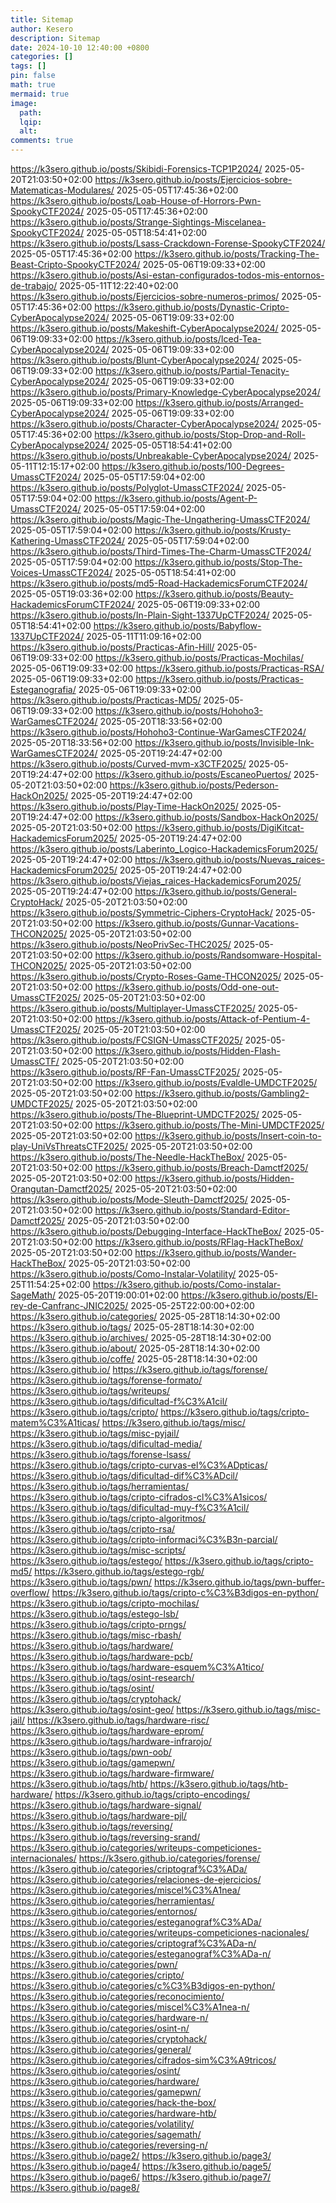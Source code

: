 ```yaml
---
title: Sitemap
author: Kesero
description: Sitemap
date: 2024-10-10 12:40:00 +0800
categories: []
tags: []
pin: false
math: true
mermaid: true
image:
  path: 
  lqip: 
  alt: 
comments: true
---
```

<loc>https://k3sero.github.io/posts/Skibidi-Forensics-TCP1P2024/</loc>
<lastmod>2025-05-20T21:03:50+02:00</lastmod>
</url>
<url>
<loc>https://k3sero.github.io/posts/Ejercicios-sobre-Matematicas-Modulares/</loc>
<lastmod>2025-05-05T17:45:36+02:00</lastmod>
</url>
<url>
<loc>https://k3sero.github.io/posts/Loab-House-of-Horrors-Pwn-SpookyCTF2024/</loc>
<lastmod>2025-05-05T17:45:36+02:00</lastmod>
</url>
<url>
<loc>https://k3sero.github.io/posts/Strange-Sightings-Miscelanea-SpookyCTF2024/</loc>
<lastmod>2025-05-05T18:54:41+02:00</lastmod>
</url>
<url>
<loc>https://k3sero.github.io/posts/Lsass-Crackdown-Forense-SpookyCTF2024/</loc>
<lastmod>2025-05-05T17:45:36+02:00</lastmod>
</url>
<url>
<loc>https://k3sero.github.io/posts/Tracking-The-Beast-Cripto-SpookyCTF2024/</loc>
<lastmod>2025-05-06T19:09:33+02:00</lastmod>
</url>
<url>
<loc>https://k3sero.github.io/posts/Asi-estan-configurados-todos-mis-entornos-de-trabajo/</loc>
<lastmod>2025-05-11T12:22:40+02:00</lastmod>
</url>
<url>
<loc>https://k3sero.github.io/posts/Ejercicios-sobre-numeros-primos/</loc>
<lastmod>2025-05-05T17:45:36+02:00</lastmod>
</url>
<url>
<loc>https://k3sero.github.io/posts/Dynastic-Cripto-CyberApocalypse2024/</loc>
<lastmod>2025-05-06T19:09:33+02:00</lastmod>
</url>
<url>
<loc>https://k3sero.github.io/posts/Makeshift-CyberApocalypse2024/</loc>
<lastmod>2025-05-06T19:09:33+02:00</lastmod>
</url>
<url>
<loc>https://k3sero.github.io/posts/Iced-Tea-CyberApocalypse2024/</loc>
<lastmod>2025-05-06T19:09:33+02:00</lastmod>
</url>
<url>
<loc>https://k3sero.github.io/posts/Blunt-CyberApocalypse2024/</loc>
<lastmod>2025-05-06T19:09:33+02:00</lastmod>
</url>
<url>
<loc>https://k3sero.github.io/posts/Partial-Tenacity-CyberApocalypse2024/</loc>
<lastmod>2025-05-06T19:09:33+02:00</lastmod>
</url>
<url>
<loc>https://k3sero.github.io/posts/Primary-Knowledge-CyberApocalypse2024/</loc>
<lastmod>2025-05-06T19:09:33+02:00</lastmod>
</url>
<url>
<loc>https://k3sero.github.io/posts/Arranged-CyberApocalypse2024/</loc>
<lastmod>2025-05-06T19:09:33+02:00</lastmod>
</url>
<url>
<loc>https://k3sero.github.io/posts/Character-CyberApocalypse2024/</loc>
<lastmod>2025-05-05T17:45:36+02:00</lastmod>
</url>
<url>
<loc>https://k3sero.github.io/posts/Stop-Drop-and-Roll-CyberApocalypse2024/</loc>
<lastmod>2025-05-05T18:54:41+02:00</lastmod>
</url>
<url>
<loc>https://k3sero.github.io/posts/Unbreakable-CyberApocalypse2024/</loc>
<lastmod>2025-05-11T12:15:17+02:00</lastmod>
</url>
<url>
<loc>https://k3sero.github.io/posts/100-Degrees-UmassCTF2024/</loc>
<lastmod>2025-05-05T17:59:04+02:00</lastmod>
</url>
<url>
<loc>https://k3sero.github.io/posts/Polyglot-UmassCTF2024/</loc>
<lastmod>2025-05-05T17:59:04+02:00</lastmod>
</url>
<url>
<loc>https://k3sero.github.io/posts/Agent-P-UmassCTF2024/</loc>
<lastmod>2025-05-05T17:59:04+02:00</lastmod>
</url>
<url>
<loc>https://k3sero.github.io/posts/Magic-The-Ungathering-UmassCTF2024/</loc>
<lastmod>2025-05-05T17:59:04+02:00</lastmod>
</url>
<url>
<loc>https://k3sero.github.io/posts/Krusty-Kathering-UmassCTF2024/</loc>
<lastmod>2025-05-05T17:59:04+02:00</lastmod>
</url>
<url>
<loc>https://k3sero.github.io/posts/Third-Times-The-Charm-UmassCTF2024/</loc>
<lastmod>2025-05-05T17:59:04+02:00</lastmod>
</url>
<url>
<loc>https://k3sero.github.io/posts/Stop-The-Voices-UmassCTF2024/</loc>
<lastmod>2025-05-05T18:54:41+02:00</lastmod>
</url>
<url>
<loc>https://k3sero.github.io/posts/md5-Road-HackademicsForumCTF2024/</loc>
<lastmod>2025-05-05T19:03:36+02:00</lastmod>
</url>
<url>
<loc>https://k3sero.github.io/posts/Beauty-HackademicsForumCTF2024/</loc>
<lastmod>2025-05-06T19:09:33+02:00</lastmod>
</url>
<url>
<loc>https://k3sero.github.io/posts/In-Plain-Sight-1337UpCTF2024/</loc>
<lastmod>2025-05-05T18:54:41+02:00</lastmod>
</url>
<url>
<loc>https://k3sero.github.io/posts/Babyflow-1337UpCTF2024/</loc>
<lastmod>2025-05-11T11:09:16+02:00</lastmod>
</url>
<url>
<loc>https://k3sero.github.io/posts/Practicas-Afin-Hill/</loc>
<lastmod>2025-05-06T19:09:33+02:00</lastmod>
</url>
<url>
<loc>https://k3sero.github.io/posts/Practicas-Mochilas/</loc>
<lastmod>2025-05-06T19:09:33+02:00</lastmod>
</url>
<url>
<loc>https://k3sero.github.io/posts/Practicas-RSA/</loc>
<lastmod>2025-05-06T19:09:33+02:00</lastmod>
</url>
<url>
<loc>https://k3sero.github.io/posts/Practicas-Esteganografia/</loc>
<lastmod>2025-05-06T19:09:33+02:00</lastmod>
</url>
<url>
<loc>https://k3sero.github.io/posts/Practicas-MD5/</loc>
<lastmod>2025-05-06T19:09:33+02:00</lastmod>
</url>
<url>
<loc>https://k3sero.github.io/posts/Hohoho3-WarGamesCTF2024/</loc>
<lastmod>2025-05-20T18:33:56+02:00</lastmod>
</url>
<url>
<loc>https://k3sero.github.io/posts/Hohoho3-Continue-WarGamesCTF2024/</loc>
<lastmod>2025-05-20T18:33:56+02:00</lastmod>
</url>
<url>
<loc>https://k3sero.github.io/posts/Invisible-Ink-WarGamesCTF2024/</loc>
<lastmod>2025-05-20T19:24:47+02:00</lastmod>
</url>
<url>
<loc>https://k3sero.github.io/posts/Curved-mvm-x3CTF2025/</loc>
<lastmod>2025-05-20T19:24:47+02:00</lastmod>
</url>
<url>
<loc>https://k3sero.github.io/posts/EscaneoPuertos/</loc>
<lastmod>2025-05-20T21:03:50+02:00</lastmod>
</url>
<url>
<loc>https://k3sero.github.io/posts/Pederson-HackOn2025/</loc>
<lastmod>2025-05-20T19:24:47+02:00</lastmod>
</url>
<url>
<loc>https://k3sero.github.io/posts/Play-Time-HackOn2025/</loc>
<lastmod>2025-05-20T19:24:47+02:00</lastmod>
</url>
<url>
<loc>https://k3sero.github.io/posts/Sandbox-HackOn2025/</loc>
<lastmod>2025-05-20T21:03:50+02:00</lastmod>
</url>
<url>
<loc>https://k3sero.github.io/posts/DigiKitcat-HackademicsForum2025/</loc>
<lastmod>2025-05-20T19:24:47+02:00</lastmod>
</url>
<url>
<loc>https://k3sero.github.io/posts/Laberinto_Logico-HackademicsForum2025/</loc>
<lastmod>2025-05-20T19:24:47+02:00</lastmod>
</url>
<url>
<loc>https://k3sero.github.io/posts/Nuevas_raices-HackademicsForum2025/</loc>
<lastmod>2025-05-20T19:24:47+02:00</lastmod>
</url>
<url>
<loc>https://k3sero.github.io/posts/Viejas_raices-HackademicsForum2025/</loc>
<lastmod>2025-05-20T19:24:47+02:00</lastmod>
</url>
<url>
<loc>https://k3sero.github.io/posts/General-CryptoHack/</loc>
<lastmod>2025-05-20T21:03:50+02:00</lastmod>
</url>
<url>
<loc>https://k3sero.github.io/posts/Symmetric-Ciphers-CryptoHack/</loc>
<lastmod>2025-05-20T21:03:50+02:00</lastmod>
</url>
<url>
<loc>https://k3sero.github.io/posts/Gunnar-Vacations-THCON2025/</loc>
<lastmod>2025-05-20T21:03:50+02:00</lastmod>
</url>
<url>
<loc>https://k3sero.github.io/posts/NeoPrivSec-THC2025/</loc>
<lastmod>2025-05-20T21:03:50+02:00</lastmod>
</url>
<url>
<loc>https://k3sero.github.io/posts/Randsomware-Hospital-THCON2025/</loc>
<lastmod>2025-05-20T21:03:50+02:00</lastmod>
</url>
<url>
<loc>https://k3sero.github.io/posts/Crypto-Roses-Game-THCON2025/</loc>
<lastmod>2025-05-20T21:03:50+02:00</lastmod>
</url>
<url>
<loc>https://k3sero.github.io/posts/Odd-one-out-UmassCTF2025/</loc>
<lastmod>2025-05-20T21:03:50+02:00</lastmod>
</url>
<url>
<loc>https://k3sero.github.io/posts/Multiplayer-UmassCTF2025/</loc>
<lastmod>2025-05-20T21:03:50+02:00</lastmod>
</url>
<url>
<loc>https://k3sero.github.io/posts/Attack-of-Pentium-4-UmassCTF2025/</loc>
<lastmod>2025-05-20T21:03:50+02:00</lastmod>
</url>
<url>
<loc>https://k3sero.github.io/posts/FCSIGN-UmassCTF2025/</loc>
<lastmod>2025-05-20T21:03:50+02:00</lastmod>
</url>
<url>
<loc>https://k3sero.github.io/posts/Hidden-Flash-UmassCTF/</loc>
<lastmod>2025-05-20T21:03:50+02:00</lastmod>
</url>
<url>
<loc>https://k3sero.github.io/posts/RF-Fan-UmassCTF2025/</loc>
<lastmod>2025-05-20T21:03:50+02:00</lastmod>
</url>
<url>
<loc>https://k3sero.github.io/posts/Evaldle-UMDCTF2025/</loc>
<lastmod>2025-05-20T21:03:50+02:00</lastmod>
</url>
<url>
<loc>https://k3sero.github.io/posts/Gambling2-UMDCTF2025/</loc>
<lastmod>2025-05-20T21:03:50+02:00</lastmod>
</url>
<url>
<loc>https://k3sero.github.io/posts/The-Blueprint-UMDCTF2025/</loc>
<lastmod>2025-05-20T21:03:50+02:00</lastmod>
</url>
<url>
<loc>https://k3sero.github.io/posts/The-Mini-UMDCTF2025/</loc>
<lastmod>2025-05-20T21:03:50+02:00</lastmod>
</url>
<url>
<loc>https://k3sero.github.io/posts/Insert-coin-to-play-UniVsThreatsCTF2025/</loc>
<lastmod>2025-05-20T21:03:50+02:00</lastmod>
</url>
<url>
<loc>https://k3sero.github.io/posts/The-Needle-HackTheBox/</loc>
<lastmod>2025-05-20T21:03:50+02:00</lastmod>
</url>
<url>
<loc>https://k3sero.github.io/posts/Breach-Damctf2025/</loc>
<lastmod>2025-05-20T21:03:50+02:00</lastmod>
</url>
<url>
<loc>https://k3sero.github.io/posts/Hidden-Orangutan-Damctf2025/</loc>
<lastmod>2025-05-20T21:03:50+02:00</lastmod>
</url>
<url>
<loc>https://k3sero.github.io/posts/Mode-Sleuth-Damctf2025/</loc>
<lastmod>2025-05-20T21:03:50+02:00</lastmod>
</url>
<url>
<loc>https://k3sero.github.io/posts/Standard-Editor-Damctf2025/</loc>
<lastmod>2025-05-20T21:03:50+02:00</lastmod>
</url>
<url>
<loc>https://k3sero.github.io/posts/Debugging-Interface-HackTheBox/</loc>
<lastmod>2025-05-20T21:03:50+02:00</lastmod>
</url>
<url>
<loc>https://k3sero.github.io/posts/RFlag-HackTheBox/</loc>
<lastmod>2025-05-20T21:03:50+02:00</lastmod>
</url>
<url>
<loc>https://k3sero.github.io/posts/Wander-HackTheBox/</loc>
<lastmod>2025-05-20T21:03:50+02:00</lastmod>
</url>
<url>
<loc>https://k3sero.github.io/posts/Como-Instalar-Volatility/</loc>
<lastmod>2025-05-25T11:54:25+02:00</lastmod>
</url>
<url>
<loc>https://k3sero.github.io/posts/Como-instalar-SageMath/</loc>
<lastmod>2025-05-20T19:00:01+02:00</lastmod>
</url>
<url>
<loc>https://k3sero.github.io/posts/El-rey-de-Canfranc-JNIC2025/</loc>
<lastmod>2025-05-25T22:00:00+02:00</lastmod>
</url>
<url>
<loc>https://k3sero.github.io/categories/</loc>
<lastmod>2025-05-28T18:14:30+02:00</lastmod>
</url>
<url>
<loc>https://k3sero.github.io/tags/</loc>
<lastmod>2025-05-28T18:14:30+02:00</lastmod>
</url>
<url>
<loc>https://k3sero.github.io/archives/</loc>
<lastmod>2025-05-28T18:14:30+02:00</lastmod>
</url>
<url>
<loc>https://k3sero.github.io/about/</loc>
<lastmod>2025-05-28T18:14:30+02:00</lastmod>
</url>
<url>
<loc>https://k3sero.github.io/coffe/</loc>
<lastmod>2025-05-28T18:14:30+02:00</lastmod>
</url>
<url>
<loc>https://k3sero.github.io/</loc>
</url>
<url>
<loc>https://k3sero.github.io/tags/forense/</loc>
</url>
<url>
<loc>https://k3sero.github.io/tags/forense-formato/</loc>
</url>
<url>
<loc>https://k3sero.github.io/tags/writeups/</loc>
</url>
<url>
<loc>https://k3sero.github.io/tags/dificultad-f%C3%A1cil/</loc>
</url>
<url>
<loc>https://k3sero.github.io/tags/cripto/</loc>
</url>
<url>
<loc>https://k3sero.github.io/tags/cripto-matem%C3%A1ticas/</loc>
</url>
<url>
<loc>https://k3sero.github.io/tags/misc/</loc>
</url>
<url>
<loc>https://k3sero.github.io/tags/misc-pyjail/</loc>
</url>
<url>
<loc>https://k3sero.github.io/tags/dificultad-media/</loc>
</url>
<url>
<loc>https://k3sero.github.io/tags/forense-lsass/</loc>
</url>
<url>
<loc>https://k3sero.github.io/tags/cripto-curvas-el%C3%ADpticas/</loc>
</url>
<url>
<loc>https://k3sero.github.io/tags/dificultad-dif%C3%ADcil/</loc>
</url>
<url>
<loc>https://k3sero.github.io/tags/herramientas/</loc>
</url>
<url>
<loc>https://k3sero.github.io/tags/cripto-cifrados-cl%C3%A1sicos/</loc>
</url>
<url>
<loc>https://k3sero.github.io/tags/dificultad-muy-f%C3%A1cil/</loc>
</url>
<url>
<loc>https://k3sero.github.io/tags/cripto-algoritmos/</loc>
</url>
<url>
<loc>https://k3sero.github.io/tags/cripto-rsa/</loc>
</url>
<url>
<loc>https://k3sero.github.io/tags/cripto-informaci%C3%B3n-parcial/</loc>
</url>
<url>
<loc>https://k3sero.github.io/tags/misc-scripts/</loc>
</url>
<url>
<loc>https://k3sero.github.io/tags/estego/</loc>
</url>
<url>
<loc>https://k3sero.github.io/tags/cripto-md5/</loc>
</url>
<url>
<loc>https://k3sero.github.io/tags/estego-rgb/</loc>
</url>
<url>
<loc>https://k3sero.github.io/tags/pwn/</loc>
</url>
<url>
<loc>https://k3sero.github.io/tags/pwn-buffer-overflow/</loc>
</url>
<url>
<loc>https://k3sero.github.io/tags/cripto-c%C3%B3digos-en-python/</loc>
</url>
<url>
<loc>https://k3sero.github.io/tags/cripto-mochilas/</loc>
</url>
<url>
<loc>https://k3sero.github.io/tags/estego-lsb/</loc>
</url>
<url>
<loc>https://k3sero.github.io/tags/cripto-prngs/</loc>
</url>
<url>
<loc>https://k3sero.github.io/tags/misc-rbash/</loc>
</url>
<url>
<loc>https://k3sero.github.io/tags/hardware/</loc>
</url>
<url>
<loc>https://k3sero.github.io/tags/hardware-pcb/</loc>
</url>
<url>
<loc>https://k3sero.github.io/tags/hardware-esquem%C3%A1tico/</loc>
</url>
<url>
<loc>https://k3sero.github.io/tags/osint-research/</loc>
</url>
<url>
<loc>https://k3sero.github.io/tags/osint/</loc>
</url>
<url>
<loc>https://k3sero.github.io/tags/cryptohack/</loc>
</url>
<url>
<loc>https://k3sero.github.io/tags/osint-geo/</loc>
</url>
<url>
<loc>https://k3sero.github.io/tags/misc-jail/</loc>
</url>
<url>
<loc>https://k3sero.github.io/tags/hardware-risc/</loc>
</url>
<url>
<loc>https://k3sero.github.io/tags/hardware-eprom/</loc>
</url>
<url>
<loc>https://k3sero.github.io/tags/hardware-infrarojo/</loc>
</url>
<url>
<loc>https://k3sero.github.io/tags/pwn-oob/</loc>
</url>
<url>
<loc>https://k3sero.github.io/tags/gamepwn/</loc>
</url>
<url>
<loc>https://k3sero.github.io/tags/hardware-firmware/</loc>
</url>
<url>
<loc>https://k3sero.github.io/tags/htb/</loc>
</url>
<url>
<loc>https://k3sero.github.io/tags/htb-hardware/</loc>
</url>
<url>
<loc>https://k3sero.github.io/tags/cripto-encodings/</loc>
</url>
<url>
<loc>https://k3sero.github.io/tags/hardware-signal/</loc>
</url>
<url>
<loc>https://k3sero.github.io/tags/hardware-pjl/</loc>
</url>
<url>
<loc>https://k3sero.github.io/tags/reversing/</loc>
</url>
<url>
<loc>https://k3sero.github.io/tags/reversing-srand/</loc>
</url>
<url>
<loc>https://k3sero.github.io/categories/writeups-competiciones-internacionales/</loc>
</url>
<url>
<loc>https://k3sero.github.io/categories/forense/</loc>
</url>
<url>
<loc>https://k3sero.github.io/categories/criptograf%C3%ADa/</loc>
</url>
<url>
<loc>https://k3sero.github.io/categories/relaciones-de-ejercicios/</loc>
</url>
<url>
<loc>https://k3sero.github.io/categories/miscel%C3%A1nea/</loc>
</url>
<url>
<loc>https://k3sero.github.io/categories/herramientas/</loc>
</url>
<url>
<loc>https://k3sero.github.io/categories/entornos/</loc>
</url>
<url>
<loc>https://k3sero.github.io/categories/esteganograf%C3%ADa/</loc>
</url>
<url>
<loc>https://k3sero.github.io/categories/writeups-competiciones-nacionales/</loc>
</url>
<url>
<loc>https://k3sero.github.io/categories/criptograf%C3%ADa-n/</loc>
</url>
<url>
<loc>https://k3sero.github.io/categories/esteganograf%C3%ADa-n/</loc>
</url>
<url>
<loc>https://k3sero.github.io/categories/pwn/</loc>
</url>
<url>
<loc>https://k3sero.github.io/categories/cripto/</loc>
</url>
<url>
<loc>https://k3sero.github.io/categories/c%C3%B3digos-en-python/</loc>
</url>
<url>
<loc>https://k3sero.github.io/categories/reconocimiento/</loc>
</url>
<url>
<loc>https://k3sero.github.io/categories/miscel%C3%A1nea-n/</loc>
</url>
<url>
<loc>https://k3sero.github.io/categories/hardware-n/</loc>
</url>
<url>
<loc>https://k3sero.github.io/categories/osint-n/</loc>
</url>
<url>
<loc>https://k3sero.github.io/categories/cryptohack/</loc>
</url>
<url>
<loc>https://k3sero.github.io/categories/general/</loc>
</url>
<url>
<loc>https://k3sero.github.io/categories/cifrados-sim%C3%A9tricos/</loc>
</url>
<url>
<loc>https://k3sero.github.io/categories/osint/</loc>
</url>
<url>
<loc>https://k3sero.github.io/categories/hardware/</loc>
</url>
<url>
<loc>https://k3sero.github.io/categories/gamepwn/</loc>
</url>
<url>
<loc>https://k3sero.github.io/categories/hack-the-box/</loc>
</url>
<url>
<loc>https://k3sero.github.io/categories/hardware-htb/</loc>
</url>
<url>
<loc>https://k3sero.github.io/categories/volatility/</loc>
</url>
<url>
<loc>https://k3sero.github.io/categories/sagemath/</loc>
</url>
<url>
<loc>https://k3sero.github.io/categories/reversing-n/</loc>
</url>
<url>
<loc>https://k3sero.github.io/page2/</loc>
</url>
<url>
<loc>https://k3sero.github.io/page3/</loc>
</url>
<url>
<loc>https://k3sero.github.io/page4/</loc>
</url>
<url>
<loc>https://k3sero.github.io/page5/</loc>
</url>
<url>
<loc>https://k3sero.github.io/page6/</loc>
</url>
<url>
<loc>https://k3sero.github.io/page7/</loc>
</url>
<url>
<loc>https://k3sero.github.io/page8/</loc>
</url>
</urlset>